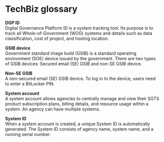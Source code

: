 # TechBiz glossary
**DGP ID**  
Digital Governance Platform ID is a system tracking tool. Its purpose is to track all Whole-of-Government (WOG) systems and details such as data classification, cost of project, and hosting location.

**GSIB device**  
Government standard image build (GSIB) is a standard operating environment (SOE) device issued by the government. There are two types of GSIB devices: Secured email (SE) GSIB and non-SE GSIB device.

**Non-SE GSIB**  
A non-secured email (SE) GSIB device. To log in to the device, users need to enter a BitLocker PIN.

**System account**  
A system account allows agencies to centrally manage and view their SGTS product subscription plans, billing details, and resource usage within a system. An agency can have multiple systems.

**System ID**  
When a system account is created, a unique System ID is automatically generated. The System ID consists of agency name, system name, and a running serial number.

